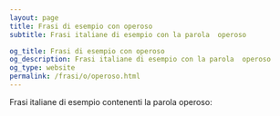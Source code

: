 ```yaml
---
layout: page
title: Frasi di esempio con operoso 
subtitle: Frasi italiane di esempio con la parola  operoso

og_title: Frasi di esempio con operoso 
og_description: Frasi italiane di esempio con la parola  operoso
og_type: website
permalink: /frasi/o/operoso.html
---
```


Frasi italiane di esempio contenenti la parola operoso:


